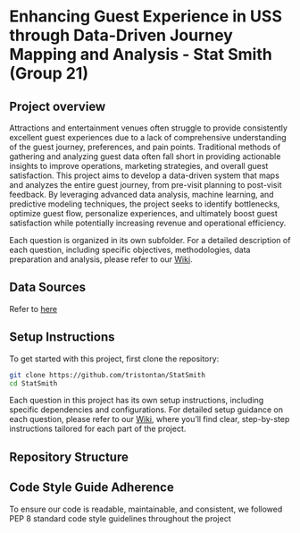 # Enhancing Guest Experience in USS through Data-Driven Journey Mapping and Analysis - Stat Smith (Group 21)

## Project overview
Attractions and entertainment venues often struggle to provide consistently excellent guest experiences due to a lack of comprehensive understanding of the guest journey, preferences, and pain points. Traditional methods of gathering and analyzing guest data often fall short in providing actionable insights to improve operations, marketing strategies, and overall guest satisfaction.
This project aims to develop a data-driven system that maps and analyzes the entire guest journey, from pre-visit planning to post-visit feedback. By leveraging advanced data analysis, machine learning, and predictive modeling techniques, the project seeks to identify bottlenecks, optimize guest flow, personalize experiences, and ultimately boost guest satisfaction while potentially increasing revenue and operational efficiency.

Each question is organized in its own subfolder. For a detailed description of each question, including specific objectives, methodologies, data preparation and analysis, please refer to our [Wiki](https://github.com/tristontan/StatSmith/wiki).

## Data Sources
Refer to [here](https://github.com/tristontan/StatSmith/blob/main/data/README.md)

## Setup Instructions
To get started with this project, first clone the repository:
```bash
git clone https://github.com/tristontan/StatSmith
cd StatSmith
```
Each question in this project has its own setup instructions, including specific dependencies and configurations. For detailed setup guidance on each question, please refer to our [Wiki](https://github.com/tristontan/StatSmith/wiki), where you’ll find clear, step-by-step instructions tailored for each part of the project.
 
## Repository Structure

## Code Style Guide Adherence
To ensure our code is readable, maintainable, and consistent, we followed PEP 8 standard code style guidelines throughout the project



